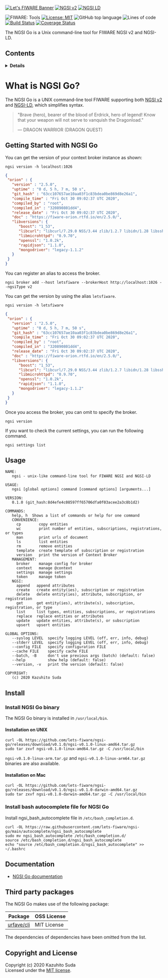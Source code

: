 [![Let's FIWARE Banner](https://raw.githubusercontent.com/lets-fiware/ngsi-go/gh-pages/img/lets-fiware-logo-non-free.png)](https://www.letsfiware.jp/)
[![NGSI v2](https://img.shields.io/badge/NGSI-v2-5dc0cf.svg)](https://fiware-ges.github.io/orion/api/v2/stable/)
[![NGSI LD](https://img.shields.io/badge/NGSI-LD-d6604d.svg)](https://www.etsi.org/deliver/etsi_gs/CIM/001_099/009/01.03.01_60/gs_cim009v010301p.pdf)

![FIWARE: Tools](https://nexus.lab.fiware.org/repository/raw/public/badges/chapters/deployment-tools.svg)
[![License: MIT](https://img.shields.io/github/license/lets-fiware/ngsi-go.svg)](https://opensource.org/licenses/MIT)
![GitHub top language](https://img.shields.io/github/languages/top/lets-fiware/ngsi-go)
![Lines of code](https://img.shields.io/tokei/lines/github/lets-fiware/ngsi-go)
[![Build Status](https://travis-ci.com/lets-fiware/ngsi-go.svg?branch=main)](https://travis-ci.com/lets-fiware/ngsi-go)
[![Coverage Status](https://coveralls.io/repos/github/lets-fiware/ngsi-go/badge.svg?branch=main)](https://coveralls.io/github/lets-fiware/ngsi-go?branch=main)


The NGSI Go is a Unix command-line tool for FIWARE NGSI v2 and NGSI-LD.

## Contents
 
<details>
<summary><strong>Details</strong></summary>

-   [Getting Started with NGSI Go](#getting-started-with-ngsi-go)
-   [Usage](#usage)
-   [Install](#install)
-   [Documentation](#documentation)
-   [Third party packages](#third-party-packages)
-   [Copyright and License](#copyright-and-license)


</details>

# What is NGSI Go?

The NGSI Go is a UNIX command-line tool FIWARE supporting both [NGSI v2](https://fiware-ges.github.io/orion/api/v2/stable/) and [NGSI-LD](https://www.etsi.org/deliver/etsi_gs/CIM/001_099/009/01.03.01_60/gs_cim009v010301p.pdf), which simplifies syntax.

> "Brave (hero), bearer of the blood of Erdrick, hero of legend! Know that your weapon will not
> serve to vanquish the Dragonload."
>
> — DRAGON WARRIOR (DRAGON QUEST)


## Getting Started with NGSI Go

You can get the version of your context broker instance as shown:

```console
ngsi version -h localhost:1026
```

```json
{
 "orion" : {
   "version" : "2.5.0",
   "uptime" : "0 d, 5 h, 7 m, 50 s",
   "git_hash" : "63cc107657ae10aa03f1c83bdea0be869d8e26a1",
   "compile_time" : "Fri Oct 30 09:02:37 UTC 2020",
   "compiled_by" : "root",
   "compiled_in" : "320890801dd4",
   "release_date" : "Fri Oct 30 09:02:37 UTC 2020",
   "doc" : "https://fiware-orion.rtfd.io/en/2.5.0/",
   "libversions": {
      "boost": "1_53",
      "libcurl": "libcurl/7.29.0 NSS/3.44 zlib/1.2.7 libidn/1.28 libssh2/1.8.0",
      "libmicrohttpd": "0.9.70",
      "openssl": "1.0.2k",
      "rapidjson": "1.1.0",
      "mongodriver": "legacy-1.1.2"
   }
 }
}
```

You can register an alias to access the broker.

```console
ngsi broker add --host letsfiware --brokerHost http://localhost:1026 --ngsiType v2
```

You can get the version by using the alias `letsfiware`.

```console
ngsi version -h letsfiware
```

```json
{
 "orion" : {
   "version" : "2.5.0",
   "uptime" : "0 d, 5 h, 7 m, 50 s",
   "git_hash" : "63cc107657ae10aa03f1c83bdea0be869d8e26a1",
   "compile_time" : "Fri Oct 30 09:02:37 UTC 2020",
   "compiled_by" : "root",
   "compiled_in" : "320890801dd4",
   "release_date" : "Fri Oct 30 09:02:37 UTC 2020",
   "doc" : "https://fiware-orion.rtfd.io/en/2.5.0/",
   "libversions": {
      "boost": "1_53",
      "libcurl": "libcurl/7.29.0 NSS/3.44 zlib/1.2.7 libidn/1.28 libssh2/1.8.0",
      "libmicrohttpd": "0.9.70",
      "openssl": "1.0.2k",
      "rapidjson": "1.1.0",
      "mongodriver": "legacy-1.1.2"
   }
 }
}
```

Once you access the broker, you can omit to specify the broker.

```console
ngsi version
```

If you want to check the current settings, you can run the following command.

```console
ngsi settings list
```

## Usage

```text
NAME:
   ngsi - unix-like command-line tool for FIWARE NGSI and NGSI-LD

USAGE:
   ngsi [global options] command [command options] [arguments...]

VERSION:
   0.1.0 (git_hash:8d4efe4c08597ff65706dfa0f03acee2a3c8b1d2)

COMMANDS:
   help, h  Shows a list of commands or help for one command
   CONVENIENCE:
     cp        copy entities
     wc        print number of entities, subscriptions, registrations, or types
     man       print urls of document
     ls        list entities
     rm        remove entities
     template  create template of subscription or registration
     version   print the version of Context Broker
   MANAGEMENT:
     broker    manage config for broker
     context   manage @context
     settings  manage settings
     token     manage token
   NGSI:
     append   append attributes
     create   create entity(ies), subscription or registration
     delete   delete entity(ies), attribute, subscription, or registration
     get      get entity(ies), attribute(s), subscription, registration, or type
     list     list types, entities, subscriptions, or registrations
     replace  replace entities or attributes
     update   update entities, attribute(s), or subscription
     upsert   upsert entities

GLOBAL OPTIONS:
   --syslog LEVEL  specify logging LEVEL (off, err, info, debug)
   --stderr LEVEL  specify logging LEVEL (off, err, info, debug)
   --config FILE   specify configuration FILE
   --cache FILE    specify cache FILE
   --batch, -B     don't use previous args (batch) (default: false)
   --help          show help (default: false)
   --version, -v   print the version (default: false)

COPYRIGHT:
   (c) 2020 Kazuhito Suda
```

## Install

### Install NGSI Go binary

The NGSI Go binary is installed in `/usr/local/bin`.

#### Installation on UNIX

```console
curl -OL https://github.com/lets-fiware/ngsi-go/releases/download/v0.1.0/ngsi-v0.1.0-linux-amd64.tar.gz
sudo tar zxvf ngsi-v0.1.0-linux-amd64.tar.gz -C /usr/local/bin
```

`ngsi-v0.1.0-linux-arm.tar.gz` and `ngsi-v0.1.0-linux-arm64.tar.gz` binaries are also available.

#### Installation on Mac

```console
curl -OL https://github.com/lets-fiware/ngsi-go/releases/download/v0.1.0/ngsi-v0.1.0-darwin-amd64.tar.gz
sudo tar zxvf ngsi-v0.1.0-darwin-amd64.tar.gz -C /usr/local/bin
```

### Install bash autocomplete file for NGSI Go

Install ngsi_bash_autocomplete file in `/etc/bash_completion.d`.

```console
curl -OL https://raw.githubusercontent.com/lets-fiware/ngsi-go/main/autocomplete/ngsi_bash_autocomplete
sudo mv ngsi_bash_autocomplete /etc/bash_completion.d/
source /etc/bash_completion.d/ngsi_bash_autocomplete
echo "source /etc/bash_completion.d/ngsi_bash_autocomplete" >> ~/.bashrc
```


## Documentation

-    [NGSI Go documentation](https://ngsi-go.letsfiware.jp/)

## Third party packages

The NGSI Go makes use of the following package:

| Package                                         | OSS License        |
| ----------------------------------------------- | ------------------ |
| [urfave/cli](https://github.com/urfave/cli)     | MIT License        |

The dependencies of dependencies have been omitted from the list.

## Copyright and License

Copyright (c) 2020 Kazuhito Suda<br>
Licensed under the [MIT license](./LICENSE).
